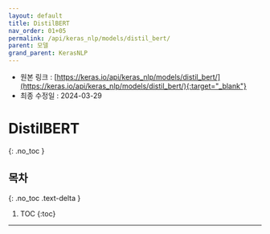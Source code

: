 ```yaml
---
layout: default
title: DistilBERT
nav_order: 01+05
permalink: /api/keras_nlp/models/distil_bert/
parent: 모델
grand_parent: KerasNLP
---
```


* 원본 링크 : [https://keras.io/api/keras_nlp/models/distil_bert/](https://keras.io/api/keras_nlp/models/distil_bert/){:target="_blank"}
* 최종 수정일 : 2024-03-29

# DistilBERT
{: .no_toc }

## 목차
{: .no_toc .text-delta }

1. TOC
{:toc}

---
